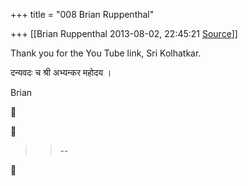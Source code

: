 +++
title = "008 Brian Ruppenthal"

+++
[[Brian Ruppenthal	2013-08-02, 22:45:21 [Source](https://groups.google.com/g/samskrita/c/dEHfjVrQZiw)]]



Thank you for the You Tube link, Sri Kolhatkar.   

  

दन्यवदः च श्री अभ्यन्कर महोदय ।

  

Brian

  
  





> 
> > 
> > --  
> > 
> > 



